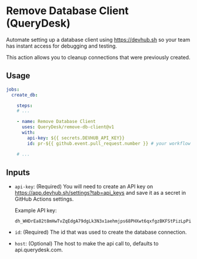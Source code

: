 # Remove Database Client (QueryDesk)

Automate setting up a database client using https://devhub.sh so your
team has instant access for debugging and testing.

This action allows you to cleanup connections that were previously created.

## Usage

```yaml
jobs:
  create_db:

    steps:
    # ...

    - name: Remove Database Client
      uses: QueryDesk/remove-db-client@v1
      with:
        api-key: ${{ secrets.DEVHUB_API_KEY}}
        id: pr-${{ github.event.pull_request.number }} # your workflow trigger must be `pull_request` for this to work and must match the id passed on create

    # ...
```

## Inputs

-   `api-key`: (Required) You will need to create an API key on
    https://app.devhub.sh/settings?tab=api_keys and save it as a secret in GitHub
    Actions settings.

    Example API key:

    ```text
    dh_WHDrEa82t8mHwTvZqEdgA79dgLk3N3x1aehmjps68PHXwt6qxfgzBKFStPizLpPij3BM1cnfgtGcYipt5ZJUeV
    ```

-   `id`: (Required) The id that was used to create the database connection.

-   `host`: (Optional) The host to make the api call to, defaults to api.querydesk.com.
